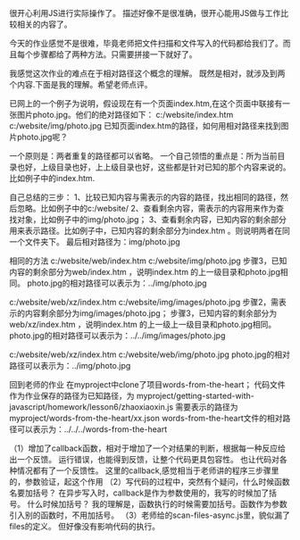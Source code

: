 很开心利用JS进行实际操作了。
描述好像不是很准确，很开心能用JS做与工作比较相关的内容了。

今天的作业感觉不是很难，毕竟老师把文件扫描和文件写入的代码都给我们了。而且每个步骤都给了两种方法。只需要拼接一下就好了。

我感觉这次作业的难点在于相对路径这个概念的理解。
既然是相对，就涉及到两个内容.下面是我的理解。希望老师点评。

已网上的一个例子为说明，假设现在有一个页面index.htm,在这个页面中联接有一张图片photo.jpg。他们的绝对路径如下：
  c:/website/index.htm 
  c:/website/img/photo.jpg
已知页面index.htm的路径，如何用相对路径来找到图片photo.jpg呢？

一个原则是：两者重复的路径都可以省略。
一个自己领悟的重点是：所为当前目录也好，上级目录也好，上上级目录也好，这些都是针对已知的那个内容来说的。比如例子中的index.htm.

自己总结的三步：
1、比较已知内容与需表示的内容的路径，找出相同的路径，然后忽略。比如例子中的c:/website/
2、查看剩余内容，需表示的内容用来作为查找对象，比如例子中的img/photo.jpg；
3、查看剩余内容，已知内容的剩余部分用来表示路径。比如例子中，已知内容的剩余部分为index.htm 。则说明两者在同一个文件夹下。
最后相对路径为：img/photo.jpg

相同的方法
c:/website/web/index.htm
c:/website/img/photo.jpg
步骤3，已知内容的剩余部分为web/index.htm ，说明index.htm 的上一级目录和photo.jpg相同。
photo.jpg的相对路径可以表示为：../img/photo.jpg

c:/website/web/xz/index.htm 
c:/website/img/images/photo.jpg 
步骤2，需表示的内容剩余部分为img/images/photo.jpg；
步骤3，已知内容的剩余部分为web/xz/index.htm ，说明index.htm 的上一级上一级目录和photo.jpg相同。
photo.jpg的相对路径可以表示为：../../img/images/photo.jpg

c:/website/web/xz/index.htm 
c:/website/web/img/photo.jpg 
photo.jpg的相对路径可以表示为：../img/photo.jpg

回到老师的作业
在myproject中clone了项目words-from-the-heart；
代码文件作为作业保存的路径为已知路径，为
myproject/getting-started-with-javascript/homework/lesson6/zhaoxiaoxin.js
需要表示的路径为
myproject/words-from-the-heart/xx.json
words-from-the-heart文件的相对路径可以表示为：../../../words-from-the-heart



（1）增加了callback函数，相对于增加了一个对结果的判断，根据每一种反应给出一个反馈。
运行错误，也能得到反馈，让整个代码更具包容性。
也让代码对各种情况都有了一个反馈性。
这里的callback,感觉相当于老师讲的程序三步骤里的，参数验证，起这个作用
（2）写代码的过程中，突然有个疑问，什么时候函数名要加括号？
在异步写入时，callback是作为参数使用的，我写的时候加了括号。
什么时候加括号？
我的理解是，函数执行的时候需要加括号。函数作为参数引入别的函数时，不用加括号。
（3）老师给的scan-files-async.js里，貌似漏了files的定义。
但好像没有影响代码的执行。





